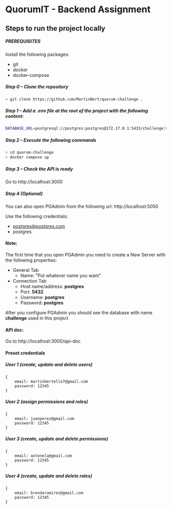 # QuorumIT - Backend Assignment

## Steps to run the project locally
##### PREREQUISITES
Install the following packages:
* git
* docker
* docker-compose

##### Step 0 – Clone the repository
```sh
> git clone https://github.com/MartinBert/quorum-challenge .
```

##### Step 1 – Add a .env file at the root of the project with the following content:
```sh
DATABASE_URL=postgresql://postgres:postgres@172.17.0.1:5433/challenge?schema=public
```

##### Step 2 – Execute the following commands
```sh
> cd quorum-challenge
> docker compose up
```

##### Step 3 – Check the API is ready
Go to http://localhost:3000


##### Step 4 (Optional)
You can also open PGAdmin from the following url:
http://localhost:5050

Use the following credentials:
* postgres@postgres.com
* postgres

#### Note:
The first time that you open PGAdmin you need to create a New Server with the following properties:
* General Tab
    * Name: "Put whatever name you want"
* Connection Tab
    * Host name/address: **postgres**
    * Port: **5432**
    * Username: **postgres**
    * Password: **postgres**

After you configure PGAdmin you should see the database with name **challenge** used in this project

#### API doc:
Go to http://localhost:3000/api-doc

#### Preset credentials
##### User 1 (create, update and delete users)
```
{
    email: martinbertello7@gmail.com
    password: 12345
}
```
##### User 2 (assign permissions and roles)
```
{
    email: juanperez@gmail.com
    password: 12345
}
```
##### User 3 (create, update and delete permissions)
```
{
    email: antonela@gmail.com
    password: 12345
}
```
##### User 4 (create, update and delete roles)
```
{
    email: brendaramirez@gmail.com
    password: 12345
}
```